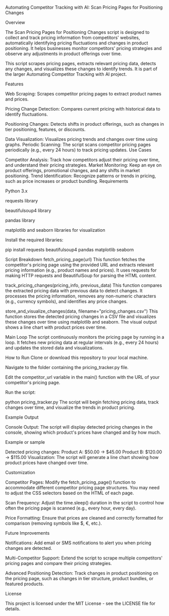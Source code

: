 Automating Competitor Tracking with AI: Scan Pricing Pages for Positioning Changes

Overview

The Scan Pricing Pages for Positioning Changes script is designed to collect and track pricing information from competitors' websites, automatically identifying pricing fluctuations and changes in product positioning. It helps businesses monitor competitors' pricing strategies and observe any adjustments in product offerings over time.

This script scrapes pricing pages, extracts relevant pricing data, detects any changes, and visualizes these changes to identify trends. It is part of the larger Automating Competitor Tracking with AI project.

Features

Web Scraping: Scrapes competitor pricing pages to extract product names and prices.

Pricing Change Detection: Compares current pricing with historical data to identify fluctuations.

Positioning Changes: Detects shifts in product offerings, such as changes in tier positioning, features, or discounts.

Data Visualization: Visualizes pricing trends and changes over time using graphs.
Periodic Scanning: The script scans competitor pricing pages periodically (e.g., every 24 hours) to track pricing updates.
Use Cases

Competitor Analysis: Track how competitors adjust their pricing over time, and understand their pricing strategies.
Market Monitoring: Keep an eye on product offerings, promotional changes, and any shifts in market positioning.
Trend Identification: Recognize patterns or trends in pricing, such as price increases or product bundling.
Requirements

Python 3.x

requests library

beautifulsoup4 library

pandas library

matplotlib and seaborn libraries for visualization

Install the required libraries:

pip install requests beautifulsoup4 pandas matplotlib seaborn

Script Breakdown
fetch_pricing_page(url)
This function fetches the competitor's pricing page using the provided URL and extracts relevant pricing information (e.g., product names and prices). It uses requests for making HTTP requests and BeautifulSoup for parsing the HTML content.

track_pricing_changes(pricing_info, previous_data)
This function compares the extracted pricing data with previous data to detect changes. It processes the pricing information, removes any non-numeric characters (e.g., currency symbols), and identifies any price changes.

store_and_visualize_changes(data, filename="pricing_changes.csv")
This function stores the detected pricing changes in a CSV file and visualizes these changes over time using matplotlib and seaborn. The visual output shows a line chart with product prices over time.

Main Loop
The script continuously monitors the pricing page by running in a loop. It fetches new pricing data at regular intervals (e.g., every 24 hours) and updates the stored data and visualizations.

How to Run
Clone or download this repository to your local machine.

Navigate to the folder containing the pricing_tracker.py file.

Edit the competitor_url variable in the main() function with the URL of your competitor's pricing page.

Run the script:


python pricing_tracker.py
The script will begin fetching pricing data, track changes over time, and visualize the trends in product pricing.

Example Output

Console Output: The script will display detected pricing changes in the console, showing which product's prices have changed and by how much.

Example or sample


Detected pricing changes:
Product A: $50.00 -> $45.00
Product B: $120.00 -> $115.00
Visualization: The script will generate a line chart showing how product prices have changed over time.

Customization

Competitor Pages: Modify the fetch_pricing_page() function to accommodate different competitor pricing page structures. You may need to adjust the CSS selectors based on the HTML of each page.

Scan Frequency: Adjust the time.sleep() duration in the script to control how often the pricing page is scanned (e.g., every hour, every day).

Price Formatting: Ensure that prices are cleaned and correctly formatted for comparison (removing symbols like $, €, etc.).

Future Improvements

Notifications: Add email or SMS notifications to alert you when pricing changes are detected.

Multi-Competitor Support: Extend the script to scrape multiple competitors' pricing pages and compare their pricing strategies.

Advanced Positioning Detection: Track changes in product positioning on the pricing page, such as changes in tier structure, product bundles, or featured products.

License

This project is licensed under the MIT License - see the LICENSE file for details.


